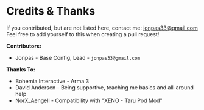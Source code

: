 ﻿Credits & Thanks
================
If you contributed, but are not listed here, contact me: jonpas33@gmail.com  
Feel free to add yourself to this when creating a pull request!

**Contributors:**
*   Jonpas - Base Config, Lead - `jonpas33@gmail.com`

**Thanks To:**
*   Bohemia Interactive - Arma 3
*   David Andersen - Being supportive, teaching me basics and all-around help
*   NorX_Aengell - Compatibility with "XENO - Taru Pod Mod"